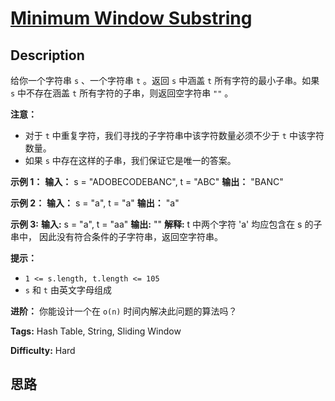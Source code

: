 # [Minimum Window Substring][title]

## Description

给你一个字符串 `s` 、一个字符串 `t` 。返回 `s` 中涵盖 `t` 所有字符的最小子串。如果 `s` 中不存在涵盖 `t`
所有字符的子串，则返回空字符串 `""` 。

**注意：**

  * 对于 `t` 中重复字符，我们寻找的子字符串中该字符数量必须不少于 `t` 中该字符数量。
  * 如果 `s` 中存在这样的子串，我们保证它是唯一的答案。

**示例 1：**
            **输入：** s = "ADOBECODEBANC", t = "ABC"    **输出：** "BANC"    

**示例 2：**
            **输入：** s = "a", t = "a"    **输出：** "a"    

**示例 3:**
            **输入:** s = "a", t = "aa"    **输出:** ""    **解释:** t 中两个字符 'a' 均应包含在 s 的子串中，    因此没有符合条件的子字符串，返回空字符串。

**提示：**

  * `1 <= s.length, t.length <= 105`
  * `s` 和 `t` 由英文字母组成

**进阶：** 你能设计一个在 `o(n)` 时间内解决此问题的算法吗？


**Tags:** Hash Table, String, Sliding Window

**Difficulty:** Hard

## 思路

[title]: https://leetcode-cn.com/problems/minimum-window-substring
